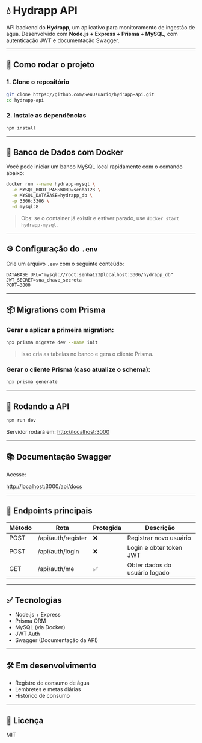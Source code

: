 # 💧 Hydrapp API

API backend do **Hydrapp**, um aplicativo para monitoramento de ingestão de água. Desenvolvido com **Node.js + Express + Prisma + MySQL**, com autenticação JWT e documentação Swagger.

---

## 🚀 Como rodar o projeto

### 1. Clone o repositório

```bash
git clone https://github.com/SeuUsuario/hydrapp-api.git
cd hydrapp-api
```

### 2. Instale as dependências

```bash
npm install
```

---

## 🐬 Banco de Dados com Docker

Você pode iniciar um banco MySQL local rapidamente com o comando abaixo:

```bash
docker run --name hydrapp-mysql \
  -e MYSQL_ROOT_PASSWORD=senha123 \
  -e MYSQL_DATABASE=hydrapp_db \
  -p 3306:3306 \
  -d mysql:8
```

> Obs: se o container já existir e estiver parado, use `docker start hydrapp-mysql`.

---

## ⚙️ Configuração do `.env`

Crie um arquivo `.env` com o seguinte conteúdo:

```env
DATABASE_URL="mysql://root:senha123@localhost:3306/hydrapp_db"
JWT_SECRET=sua_chave_secreta
PORT=3000
```

---

## 📦 Migrations com Prisma

### Gerar e aplicar a primeira migration:

```bash
npx prisma migrate dev --name init
```

> Isso cria as tabelas no banco e gera o cliente Prisma.

### Gerar o cliente Prisma (caso atualize o schema):

```bash
npx prisma generate
```

---

## 🧪 Rodando a API

```bash
npm run dev
```

Servidor rodará em: [http://localhost:3000](http://localhost:3000)

---

## 📚 Documentação Swagger

Acesse:

[http://localhost:3000/api/docs](http://localhost:3000/api/docs)

---

## 📌 Endpoints principais

| Método | Rota               | Protegida | Descrição                     |
|--------|--------------------|-----------|-------------------------------|
| POST   | /api/auth/register | ❌        | Registrar novo usuário        |
| POST   | /api/auth/login    | ❌        | Login e obter token JWT       |
| GET    | /api/auth/me       | ✅        | Obter dados do usuário logado |

---

## ✅ Tecnologias

- Node.js + Express
- Prisma ORM
- MySQL (via Docker)
- JWT Auth
- Swagger (Documentação da API)

---

## 🛠️ Em desenvolvimento

- Registro de consumo de água
- Lembretes e metas diárias
- Histórico de consumo

---

## 📄 Licença

MIT
